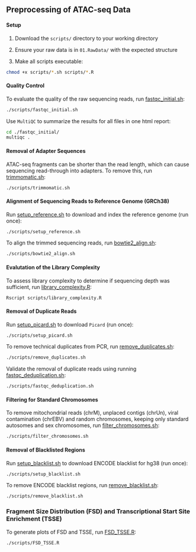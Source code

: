 ## Preprocessing of ATAC-seq Data

#### Setup 

1. Download the `scripts/` directory to your working directory

2. Ensure your raw data is in `01.RawData/` with the expected structure

3. Make all scripts executable: 

```bash
chmod +x scripts/*.sh scripts/*.R
```

#### Quality Control

To evaluate the quality of the raw sequencing reads, run [fastqc_initial.sh](scripts/fastqc_initial.sh):

```bash
./scripts/fastqc_initial.sh
```

Use `MultiQC` to summarize the results for all files in one html report:

```bash
cd ./fastqc_initial/
multiqc .
```

#### Removal of Adapter Sequences

ATAC-seq fragments can be shorter than the read length, which can cause sequencing read-through into adapters. To remove this, run [trimmomatic.sh](scripts/trimmomatic.sh):

```bash
./scripts/trimmomatic.sh
```

#### Alignment of Sequencing Reads to Reference Genome (GRCh38)

Run [setup_reference.sh](scripts/setup_reference.sh) to download and index the reference genome (run once):

```bash
./scripts/setup_reference.sh
```

To align the trimmed sequencing reads, run [bowtie2_align.sh](scripts/bowtie2_align.sh):

```bash
./scripts/bowtie2_align.sh
```

#### Evalutation of the Library Complexity 

To assess library complexity to determine if sequencing depth was sufficient, run [library_complexity.R](scripts/library_complexity.R):

```bash
Rscript scripts/library_complexity.R
```

#### Removal of Duplicate Reads

Run [setup_picard.sh](scripts/setup_picard.sh) to download `Picard` (run once):

```bash
./scripts/setup_picard.sh
```

To remove technical duplicates from PCR, run [remove_duplicates.sh](scripts/remove_duplicates.sh):

```bash
./scripts/remove_duplicates.sh
```

Validate the removal of duplicate reads using running [fastqc_deduplication.sh](scripts/fastqc_deduplication.sh):

```bash
./scripts/fastqc_deduplication.sh
```

#### Filtering for Standard Chromosomes

To remove mitochondrial reads (chrM), unplaced contigs (chrUn), viral contamination (chrEBV) and random chromosomes, keeping only standard autosomes and sex chromosomes, run [filter_chromosomes.sh](scripts/filter_chromosomes.sh):

```bash
./scripts/filter_chromosomes.sh
```

#### Removal of Blacklisted Regions 

Run [setup_blacklist.sh](scripts/setup_blacklist.sh) to download ENCODE blacklist for hg38 (run once):

```bash
./scripts/setup_blacklist.sh
```

To remove ENCODE blacklist regions, run [remove_blacklist.sh](scripts/remove_blacklist.sh):

```bash
./scripts/remove_blacklist.sh
```

### Fragment Size Distribution (FSD) and Transcriptional Start Site Enrichment (TSSE) 

To generate plots of FSD and TSSE, run [FSD_TSSE.R](scripts/FSD_TSSE.R): 

```bash
./scripts/FSD_TSSE.R
```








